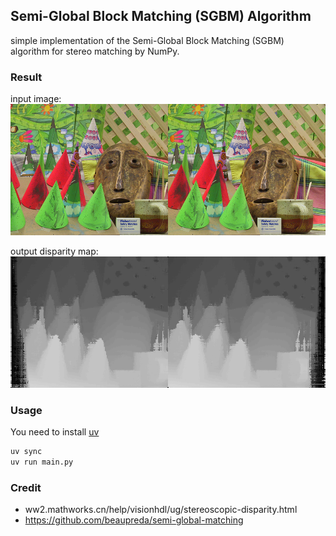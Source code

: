 ## Semi-Global Block Matching (SGBM) Algorithm

simple implementation of the Semi-Global Block Matching (SGBM) algorithm for stereo matching by NumPy.

### Result

input image:
![input](./assets/input.png)

output disparity map:
![disparity](./assets/output.png)

### Usage

You need to install [uv](https://docs.astral.sh/uv/)

```bash
uv sync
uv run main.py
```

### Credit

- ww2.mathworks.cn/help/visionhdl/ug/stereoscopic-disparity.html
- https://github.com/beaupreda/semi-global-matching